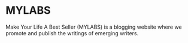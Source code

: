 # MYLABS
Make Your Life A Best Seller (MYLABS) is a blogging website where we promote and publish the writings of emerging writers.
